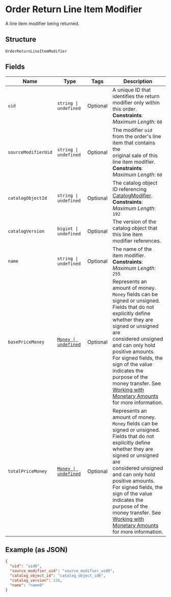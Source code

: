 
# Order Return Line Item Modifier

A line item modifier being returned.

## Structure

`OrderReturnLineItemModifier`

## Fields

| Name | Type | Tags | Description |
|  --- | --- | --- | --- |
| `uid` | `string \| undefined` | Optional | A unique ID that identifies the return modifier only within this order.<br>**Constraints**: *Maximum Length*: `60` |
| `sourceModifierUid` | `string \| undefined` | Optional | The modifier `uid` from the order's line item that contains the<br>original sale of this line item modifier.<br>**Constraints**: *Maximum Length*: `60` |
| `catalogObjectId` | `string \| undefined` | Optional | The catalog object ID referencing [CatalogModifier](../../doc/models/catalog-modifier.md).<br>**Constraints**: *Maximum Length*: `192` |
| `catalogVersion` | `bigint \| undefined` | Optional | The version of the catalog object that this line item modifier references. |
| `name` | `string \| undefined` | Optional | The name of the item modifier.<br>**Constraints**: *Maximum Length*: `255` |
| `basePriceMoney` | [`Money \| undefined`](../../doc/models/money.md) | Optional | Represents an amount of money. `Money` fields can be signed or unsigned.<br>Fields that do not explicitly define whether they are signed or unsigned are<br>considered unsigned and can only hold positive amounts. For signed fields, the<br>sign of the value indicates the purpose of the money transfer. See<br>[Working with Monetary Amounts](../../https://developer.squareup.com/docs/build-basics/working-with-monetary-amounts)<br>for more information. |
| `totalPriceMoney` | [`Money \| undefined`](../../doc/models/money.md) | Optional | Represents an amount of money. `Money` fields can be signed or unsigned.<br>Fields that do not explicitly define whether they are signed or unsigned are<br>considered unsigned and can only hold positive amounts. For signed fields, the<br>sign of the value indicates the purpose of the money transfer. See<br>[Working with Monetary Amounts](../../https://developer.squareup.com/docs/build-basics/working-with-monetary-amounts)<br>for more information. |

## Example (as JSON)

```json
{
  "uid": "uid0",
  "source_modifier_uid": "source_modifier_uid6",
  "catalog_object_id": "catalog_object_id6",
  "catalog_version": 126,
  "name": "name0"
}
```

